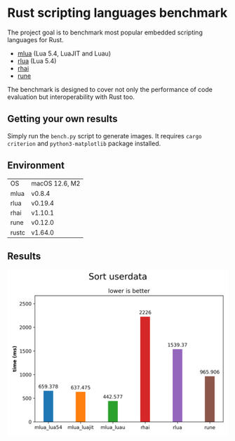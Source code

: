 # Rust scripting languages benchmark

The project goal is to benchmark most popular embedded scripting languages for Rust.

- [mlua](https://crates.io/crates/mlua) (Lua 5.4, LuaJIT and Luau)
- [rlua](https://crates.io/crates/rlua) (Lua 5.4)
- [rhai](https://crates.io/crates/rhai)
- [rune](https://crates.io/crates/rune)

The benchmark is designed to cover not only the performance of code evaluation but interoperability with Rust too.

## Getting your own results

Simply run the `bench.py` script to generate images. It requires `cargo criterion` and `python3-matplotlib` package installed.

## Environment

|       |                |
| ----- | -------------- |
| OS    | macOS 12.6, M2 |
| mlua  | v0.8.4         |
| rlua  | v0.19.4        |
| rhai  | v1.10.1        |
| rune  | v0.12.0        |
| rustc | v1.64.0        |

## Results

![Sorting userdata objects](Sort%20userdata.png)
